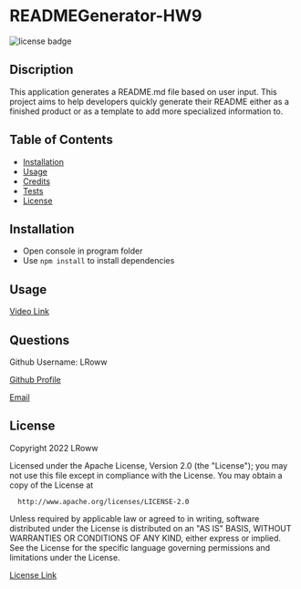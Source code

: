 # READMEGenerator-HW9
  ![license badge](https://img.shields.io/badge/license-Apache-blue)

  ## Discription
  This application generates a README.md file based on user input. This project aims to help developers quickly generate their README either as a finished product or as a template to add more specialized information to. 

  ## Table of Contents
  - [Installation](#installation)
  - [Usage](#usage)
  - [Credits](#credits)
  - [Tests](#tests)
  - [License](#license)

  ## Installation
  - Open console in program folder
  - Use `npm install` to install dependencies 

  ## Usage 
  
  [Video Link](https://watch.screencastify.com/v/fBFaWVpRl1i6IRVMOyvS)

  ## Questions
  Github Username: LRoww

  [Github Profile](https://github.com/LRoww)

  [Email](mailto:laurarowe96@gmail.com)

  ## License
  Copyright 2022 LRoww

  Licensed under the Apache License, Version 2.0 (the "License");
  you may not use this file except in compliance with the License.
  You may obtain a copy of the License at
  
      http://www.apache.org/licenses/LICENSE-2.0
  
  Unless required by applicable law or agreed to in writing, software
  distributed under the License is distributed on an "AS IS" BASIS,
  WITHOUT WARRANTIES OR CONDITIONS OF ANY KIND, either express or implied.
  See the License for the specific language governing permissions and
  limitations under the License.
  
  [License Link](http://www.apache.org/licenses/LICENSE-2.0)
